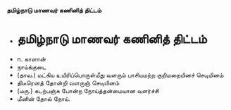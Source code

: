 **தமிழ்நாடு மாணவர் கணினித் திட்டம்**
- # தமிழ்நாடு மாணவர் கணினித் திட்டம்
- n. காளான்
- நாய்க்குடை
- (தாவ.) மட்கிய உயிரிப்பொருள்மீது வளரும் பாசியமற்ற குறிமறையினச் செடியினம்
- திடீரெனத் தோன்றி வளருஞ் செடியினம்
- (மரு.) கடற்பஞ்சு போன்ற நோய்த்தன்மையான வளர்ச்சி
- மீனின் தோல் நோய்.

